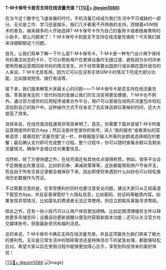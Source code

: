 **T-M卡保号卡是否支持在线流量充值？[[TG💪+ @esim1088](https://t.me/s/esim1088)]**

在当今这个数字化飞速发展的时代，手机流量已经成为我们生活中不可或缺的一部分。无论是工作、学习还是娱乐，我们几乎都离不开网络的支持。而随着eSIM技术的普及，越来越多的人开始选择T-M卡保号卡作为自己的备用卡或者随身携带的小助手。那么问题来了：T-M卡保号卡到底支不支持在线流量充值呢？今天我们就来详细聊聊这个问题。

首先，让我们简单了解一下什么是T-M卡保号卡。T-M卡是一种专门设计用于保持号码激活状态的卡片，它可以帮助用户在更换设备时无缝过渡，避免因为长时间未使用而被运营商回收号码的情况发生。对于经常需要出国旅行或长期在国外居住的人来说，T-M卡尤其有用，因为它可以在没有实体SIM卡的情况下完成大部分功能，比如接收短信、拨打电话等。

接下来，我们就来解答大家最关心的问题——T-M卡保号卡是否支持在线流量充值。答案是肯定的！现代科技的发展让我们的生活变得更加便捷，T-M卡也不例外。通过官方提供的应用程序或者合作平台，用户可以直接在线购买流量包并轻松添加到自己的账户中。这种操作方式不仅省去了去实体店排队等候的时间，还大大提高了效率。

具体来说，在线充值流程通常非常简单明了。首先，你需要下载并安装T-M卡所属运营商提供的官方App；然后注册并登录你的账号，进入“我的服务”或者类似的菜单选项；接着找到“流量充值”这一栏，并根据提示输入所需的金额或选择相应的套餐；最后确认支付即可完成整个过程。整个过程中，你可以随时查看余额以及剩余流量情况，确保不会错过任何重要信息。

当然啦，除了方便快捷之外，在线充值还有其他优点值得称赞。例如，很多平台会不定期推出优惠活动，比如折扣券、满减政策等等，这些都能帮助用户节省开支。而且由于所有交易记录都会被保存下来，因此即使将来遇到什么纠纷也可以轻松查询历史数据作为凭证。

不过需要注意的是，在享受便利的同时也要注意安全问题。建议大家只从正规渠道下载官方App，并且妥善保管好个人隐私信息，比如密码、验证码等敏感内容。如果发现异常情况，比如莫名扣费或者无法正常使用，则应立即联系客服寻求帮助。

除此之外，还有一些小技巧可以让用户体验更加顺畅。比如定期清理缓存文件以释放更多存储空间；设置自动更新提醒以便及时获取新版本功能；还可以关注官方社交媒体账号，获取最新资讯和福利消息。

总的来说，T-M卡保号卡确实支持在线流量充值，并且这项服务为我们带来了极大的便利性。无论是日常生活中的琐碎需求还是特殊场合下的紧急处理，都能够轻松应对。希望大家以后在使用过程中能够更加得心应手，享受到科技带来的美好体验！

[[TG💪+ @esim1088](https://t.me/s/esim1088) ![Image](https://i.postimg.cc/4NQfJmqS/Snipaste-2025-05-13-00-14-12.png)]